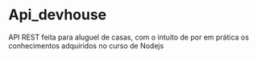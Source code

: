 # Api_devhouse

API REST feita para aluguel de casas, 
com o intuito de por em prática os conhecimentos adquiridos no curso de Nodejs
